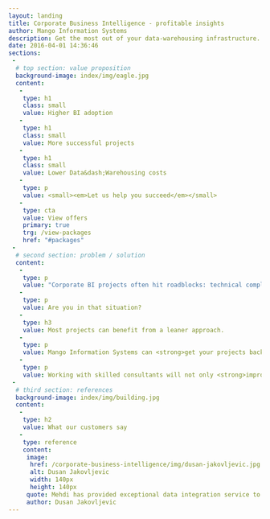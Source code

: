 ```yaml
---
layout: landing
title: Corporate Business Intelligence - profitable insights
author: Mango Information Systems
description: Get the most out of your data-warehousing infrastructure. Mango Information Systems designs customer-oriented, performant reporting solutions.
date: 2016-04-01 14:36:46
sections:
 - 
  # top section: value proposition
  background-image: index/img/eagle.jpg
  content:
   -
    type: h1
    class: small
    value: Higher BI adoption
   -
    type: h1
    class: small
    value: More successful projects
   -
    type: h1
    class: small
    value: Lower Data&dash;Warehousing costs
   -
    type: p
    value: <small><em>Let us help you succeed</em></small>
   -
    type: cta
    value: View offers
    primary: true
    trg: /view-packages
    href: "#packages"
 - 
  # second section: problem / solution
  content:
   -
    type: p
    value: "Corporate BI projects often hit roadblocks: technical complexity, politics, lack of vision alignments between the stakeholders..."
   -
    type: p
    value: Are you in that situation?
   -
    type: h3
    value: Most projects can benefit from a leaner approach.
   -
    type: p
    value: Mango Information Systems can <strong>get your projects back on track</strong>, and <strong>cut your spending by half</strong>.
   -
    type: p
    value: Working with skilled consultants will not only <strong>improve the quality of the reporting</strong> projects you deliver, but also <strong>reduce your costs</strong> by decreasing the need for maintenance, and the overhead of BI projects.
 - 
  # third section: references
  background-image: index/img/building.jpg
  content:
   -
    type: h2
    value: What our customers say
   -
    type: reference
    content:
     image: 
      href: /corporate-business-intelligence/img/dusan-jakovljevic.jpg
      alt: Dusan Jakovljevic
      width: 140px
      height: 140px
     quote: Mehdi has provided exceptional data integration service to Energy Efficiency in Industrial Services
     author: Dusan Jakovljevic
---
```

